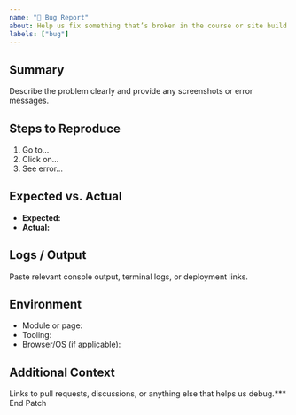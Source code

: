 ```yaml
---
name: "🐛 Bug Report"
about: Help us fix something that’s broken in the course or site build.
labels: ["bug"]
---
```


## Summary

Describe the problem clearly and provide any screenshots or error messages.

## Steps to Reproduce

1. Go to…
2. Click on…
3. See error…

## Expected vs. Actual

- **Expected:**  
- **Actual:**  

## Logs / Output

Paste relevant console output, terminal logs, or deployment links.

## Environment

- Module or page: <!-- e.g. cli-services.mdx -->
- Tooling: <!-- e.g. Supabase CLI 1.183.4, pnpm 9.0.0 -->
- Browser/OS (if applicable):

## Additional Context

Links to pull requests, discussions, or anything else that helps us debug.*** End Patch
